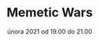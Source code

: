 ---
sessionNumber: 78
title: Memetic Wars
shortTitle: Memetic Wars
lecturers: Josef Holý
date: 02. února 2021 od 19.00 do 21.00
address: Online Caffé
mapLink: https://zive.tv/topmonks-caffe/
link: https://www.meetup.com/TopMonks-Caffe/events/275959913/
picture: posters/2021-02-02.png
presentationLink:
videoLink:
---